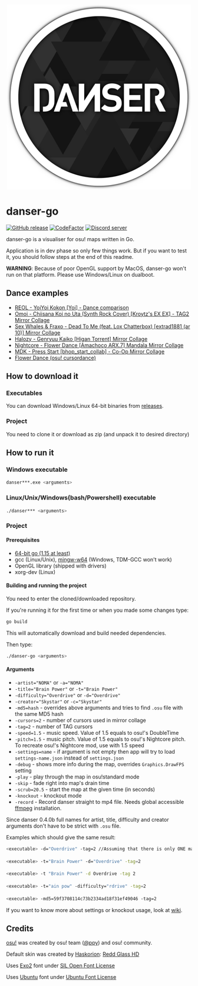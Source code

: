 <p align="center">
  <img width="500px" src="assets/textures/coinbig.png"/>
</p>

# danser-go

[![GitHub release](https://img.shields.io/github/release/wieku/danser-go.svg)](https://github.com/Wieku/danser-go/releases/latest)
[![CodeFactor](https://www.codefactor.io/repository/github/wieku/danser-go/badge)](https://www.codefactor.io/repository/github/wieku/danser-go)
[![Discord server](https://img.shields.io/discord/713705871758065685.svg?label=&logo=discord&logoColor=ffffff&color=7389D8&labelColor=6A7EC2)](https://discord.gg/UTPvbe8)

danser-go is a visualiser for osu! maps written in Go.

Application is in dev phase so only few things work. But if you want to test it, you should follow steps at the end of this readme.

**WARNING**: Because of poor OpenGL support by MacOS, danser-go won't run on that platform. Please use Windows/Linux on dualboot.

## Dance examples
* [REOL - YoiYoi Kokon [Yoi] - Dance comparison](https://youtu.be/QZ6-MaWWyA8)
* [Omoi - Chiisana Koi no Uta (Synth Rock Cover) [Kroytz's EX EX] - TAG2 Mirror Collage](https://youtu.be/Vo0Pbpu113Y)
* [Sex Whales & Fraxo - Dead To Me (feat. Lox Chatterbox) [extrad1881 (ar 10)] Mirror Collage](https://youtu.be/KCHqrVGdXrk)
* [Halozy - Genryuu Kaiko [Higan Torrent] Mirror Collage](https://youtu.be/HCVIBQh4ljI)
* [Nightcore - Flower Dance [Amachoco ARX.7] Mandala Mirror Collage](https://youtu.be/HBC89S-UwFc)
* [MDK - Press Start [bhop_start_collab] - Co-Op Mirror Collage](https://youtu.be/P5mYXvH48Uk)
* [Flower Dance (osu! cursordance)](https://youtu.be/lcnnz3fN3bs)

## How to download it

### Executables
You can download Windows/Linux 64-bit binaries from [releases](https://github.com/Wieku/danser-go/releases).

### Project
You need to clone it or download as zip (and unpack it to desired directory)

## How to run it

### Windows executable
```bash
danser***.exe <arguments>
```

### Linux/Unix/Windows(bash/Powershell) executable
```bash
./danser*** <arguments>
```

### Project

#### Prerequisites

* [64-bit go (1.15 at least)](https://golang.org/dl/)
* gcc (Linux/Unix), [mingw-w64](http://mingw-w64.org/) (Windows, TDM-GCC won't work)
* OpenGL library (shipped with drivers)
* xorg-dev (Linux)

#### Building and running the project

You need to enter the cloned/downloaded repository.

If you're running it for the first time or when you made some changes type:
```bash
go build
```

This will automatically download and build needed dependencies.

Then type:
```bash
./danser-go <arguments>
```

#### Arguments
* `-artist="NOMA"` or `-a="NOMA"`
* `-title="Brain Power"` or `-t="Brain Power"`
* `-difficulty="Overdrive"` or `-d="Overdrive"`
* `-creator="Skystar"` or `-c="Skystar"`
* `-md5=hash` - overrides above arguments and tries to find `.osu` file with the same MD5 hash
* `-cursors=2` - number of cursors used in mirror collage
* `-tag=2` - number of TAG cursors
* `-speed=1.5` - music speed. Value of 1.5 equals to osu!'s DoubleTime
* `-pitch=1.5` - music pitch. Value of 1.5 equals to osu!'s Nightcore pitch. To recreate osu!'s Nightcore mod, use with 1.5 speed
* `-settings=name` - if argument is not empty then app will try to load `settings-name.json` instead of `settings.json`
* `-debug` - shows more info during the map, overrides `Graphics.DrawFPS` setting
* `-play` - play through the map in osu!standard mode
* `-skip` - fade right into map's drain time
* `-scrub=20.5` - start the map at the given time (in seconds)
* `-knockout` - knockout mode
* `-record` - Record danser straight to mp4 file. Needs global accessible [ffmpeg](https://ffmpeg.org/download.html) installation.

Since danser 0.4.0b full names for artist, title, difficulty and creator arguments don't have to be strict with `.osu` file. 

Examples which should give the same result:

```bash
<executable> -d="Overdrive" -tag=2 //Assuming that there is only ONE map with "Overdrive" as its difficulty name

<executable> -t="Brain Power" -d="Overdrive" -tag=2

<executable> -t "Brain Power" -d Overdrive -tag 2

<executable> -t="ain pow" -difficulty="rdrive" -tag=2

<executable> -md5=59f3708114c73b2334ad18f31ef49046 -tag=2
```

If you want to know more about settings or knockout usage, look at [wiki](https://github.com/Wieku/danser-go/wiki).

## Credits

[osu!](https://osu.ppy.sh/) was created by osu! team ([@ppy](https://github.com/ppy)) and osu! community.

Default skin was created by [Haskorion](https://osu.ppy.sh/users/3252321): [Redd Glass HD](https://osu.ppy.sh/community/forums/topics/211396)

Uses [Exo2](https://fonts.google.com/specimen/Exo+2) font under [SIL Open Font License](http://scripts.sil.org/cms/scripts/page.php?site_id=nrsi&id=OFL_web)

Uses [Ubuntu](https://fonts.google.com/specimen/Ubuntu) font under [Ubuntu Font License](https://ubuntu.com/legal/font-licence)